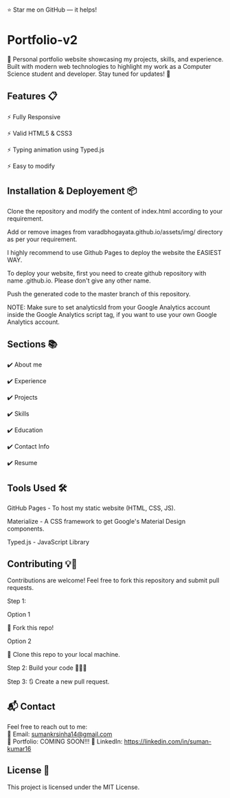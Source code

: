 ⭐ Star me on GitHub — it helps!
# Portfolio-v2
🚀 Personal portfolio website showcasing my projects, skills, and experience. Built with modern web technologies to highlight my work as a Computer Science student and developer. Stay tuned for updates! 🌟

## Features 📋
⚡️ Fully Responsive

⚡️ Valid HTML5 & CSS3

⚡️ Typing animation using Typed.js

⚡️ Easy to modify

## Installation & Deployement 📦
Clone the repository and modify the content of index.html according to your requirement.

Add or remove images from varadbhogayata.github.io/assets/img/ directory as per your requirement.

I highly recommend to use Github Pages to deploy the website the EASIEST WAY.

To deploy your website, first you need to create github repository with name <your-github-username>.github.io. 
Please don't give any other name.

Push the generated code to the master branch of this repository.

NOTE: Make sure to set analyticsId from your Google Analytics account inside the Google Analytics script tag, if you want to use your own Google Analytics account.

## Sections 📚
✔️ About me

✔️ Experience

✔️ Projects

✔️ Skills

✔️ Education

✔️ Contact Info

✔️ Resume

## Tools Used  🛠️
GitHub Pages - To host my static website (HTML, CSS, JS).

Materialize - A CSS framework to get Google's Material Design components.

Typed.js - JavaScript Library

## Contributing 💡🤝
Contributions are welcome! Feel free to fork this repository and submit pull requests.  

Step 1:

Option 1

🍴 Fork this repo!

Option 2

👯 Clone this repo to your local machine.

Step 2: Build your code 🔨🔨🔨

Step 3: 🔃 Create a new pull request.

## 📬 Contact  
Feel free to reach out to me:  
📧 Email: sumankrsinha14@gmail.com  
🔗 Portfolio: COMING SOON!!!
💼 LinkedIn: https://linkedin.com/in/suman-kumar16


## License 📄
This project is licensed under the MIT License.
